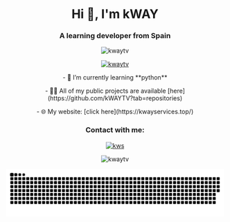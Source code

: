 <h1 align="center">Hi 👋, I'm kWAY</h1>
<h3 align="center">A learning developer from Spain</h3>

<p align="center"> <img src="https://komarev.com/ghpvc/?username=kwaytv&label=Profile%20views&color=0e75b6&style=flat" alt="kwaytv" /> </p>

<p align="center"> <a href="https://github.com/ryo-ma/github-profile-trophy"><img src="https://github-profile-trophy.vercel.app/?username=kwaytv" alt="kwaytv" /></a> </p>

<p align="center">- 🌱 I’m currently learning **python**</p>
<p align="center">- 👨‍💻 All of my public projects are available [here](https://github.com/kWAYTV?tab=repositories)</p>
<p align="center">- 🌐 My website: [click here](https://kwayservices.top/)</p>

<h3 align="center">Contact with me:</h3>
<p align="center">
<a href="https://discord.gg/kws" target="blank"><img align="center" src="https://raw.githubusercontent.com/rahuldkjain/github-profile-readme-generator/master/src/images/icons/Social/discord.svg" alt="kws" height="30" width="40" /></a>
</p>

<p align="center">
<img src="https://github-readme-stats.vercel.app/api?username=kwaytv&show_icons=true&locale=en" alt="kwaytv" />
</p>

<p align="center">
  <img src="https://github.com/kWAYTV/kWAYTV/blob/output/github-contribution-grid-snake-dark.svg" alt="Snake animation">
</p>
